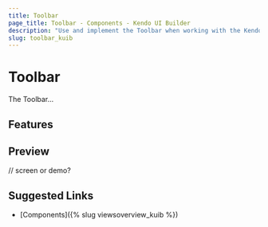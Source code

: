 ```yaml
---
title: Toolbar
page_title: Toolbar - Components - Kendo UI Builder
description: "Use and implement the Toolbar when working with the Kendo UI Builder tool for creating and managing Angular and AngularJS-based web applications."
slug: toolbar_kuib
---
```


# Toolbar

The Toolbar...

## Features


## Preview

// screen or demo?

## Suggested Links

* [Components]({% slug viewsoverview_kuib %})
